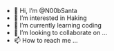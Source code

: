 - 👋 Hi, I’m @N00bSanta
- 👀 I’m interested in Haking   
- 🌱 I’m currently learning coding
- 💞️ I’m looking to collaborate on ...
- 📫 How to reach me ...

<!---
N00bSanta/N00bSanta is a ✨ special ✨ repository because its `README.md` (this file) appears on your GitHub profile.
You can click the Preview link to take a look at your changes.
--->
